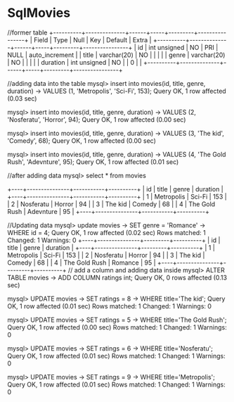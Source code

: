 # SqlMovies


//former table
+----------+--------------+------+-----+---------+----------------+
| Field    | Type         | Null | Key | Default | Extra          |
+----------+--------------+------+-----+---------+----------------+
| id       | int unsigned | NO   | PRI | NULL    | auto_increment |
| title    | varchar(20)  | NO   |     |         |                |
| genre    | varchar(20)  | NO   |     |         |                |
| duration | int unsigned | NO   |     | 0       |                |
+----------+--------------+------+-----+---------+----------------+

//adding data into the table
mysql> insert into movies(id, title, genre, duration)
    -> VALUES (1, 'Metropolis', 'Sci-Fi', 153);
Query OK, 1 row affected (0.03 sec)

mysql> insert into movies(id, title, genre, duration)
    -> VALUES (2, 'Nosferatu', 'Horror', 94);
Query OK, 1 row affected (0.00 sec)

mysql> insert into movies(id, title, genre, duration)
    -> VALUES (3, 'The kid', 'Comedy', 68);
Query OK, 1 row affected (0.00 sec)

mysql> insert into movies(id, title, genre, duration)
    -> VALUES (4, 'The Gold Rush', 'Adevnture', 95);
Query OK, 1 row affected (0.01 sec)

//after adding data
mysql> select * from movies

+----+---------------+-----------+----------+
| id | title         | genre     | duration |
+----+---------------+-----------+----------+
|  1 | Metropolis    | Sci-Fi    |      153 |
|  2 | Nosferatu     | Horror    |       94 |
|  3 | The kid       | Comedy    |       68 |
|  4 | The Gold Rush | Adevnture |       95 |
+----+---------------+-----------+----------+

//Updating data
mysql> update movies
    -> SET genre = 'Romance'
    -> WHERE id = 4;
Query OK, 1 row affected (0.02 sec)
Rows matched: 1  Changed: 1  Warnings: 0
+----+---------------+---------+----------+
| id | title         | genre   | duration |
+----+---------------+---------+----------+
|  1 | Metropolis    | Sci-Fi  |      153 |
|  2 | Nosferatu     | Horror  |       94 |
|  3 | The kid       | Comedy  |       68 |
|  4 | The Gold Rush | Romance |       95 |
+----+---------------+---------+----------+
// add a column and adding data inside
mysql> ALTER TABLE movies
    -> ADD COLUMN ratings int;
Query OK, 0 rows affected (0.13 sec)


mysql> UPDATE movies
    -> SET ratings = 8
    -> WHERE title='The kid';
Query OK, 1 row affected (0.01 sec)
Rows matched: 1  Changed: 1  Warnings: 0

mysql> UPDATE movies
    -> SET ratings = 5
    -> WHERE title='The Gold Rush';
Query OK, 1 row affected (0.00 sec)
Rows matched: 1  Changed: 1  Warnings: 0

mysql> UPDATE movies
    -> SET ratings = 6
    -> WHERE title='Nosferatu';
Query OK, 1 row affected (0.01 sec)
Rows matched: 1  Changed: 1  Warnings: 0

mysql> UPDATE movies
    -> SET ratings = 9
    -> WHERE title='Metropolis';
Query OK, 1 row affected (0.01 sec)
Rows matched: 1  Changed: 1  Warnings: 0

